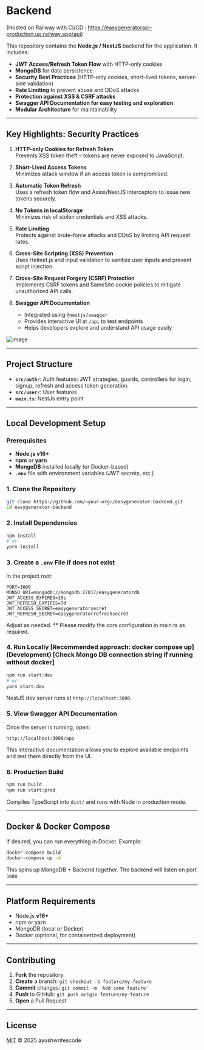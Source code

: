 # Backend 

(Hosted on Railway with CI/CD : https://easygeneratorapi-production.up.railway.app/api)

This repository contains the **Node.js / NestJS** backend for the application. It includes:

- **JWT Access/Refresh Token Flow** with HTTP-only cookies  
- **MongoDB** for data persistence  
- **Security Best Practices** (HTTP-only cookies, short-lived tokens, server-side validation)  
- **Rate Limiting** to prevent abuse and DDoS attacks  
- **Protection against XSS & CSRF attacks**  
- **Swagger API Documentation for easy testing and exploration**  
- **Modular Architecture** for maintainability  

---

## Key Highlights: Security Practices

1. **HTTP-only Cookies for Refresh Token**  
   Prevents XSS token theft – tokens are never exposed to JavaScript.

2. **Short-Lived Access Tokens**  
   Minimizes attack window if an access token is compromised.

3. **Automatic Token Refresh**  
   Uses a refresh token flow and Axios/NestJS interceptors to issue new tokens securely.

4. **No Tokens in localStorage**  
   Minimizes risk of stolen credentials and XSS attacks.

5. **Rate Limiting**  
   Protects against brute-force attacks and DDoS by limiting API request rates.

6. **Cross-Site Scripting (XSS) Prevention**  
   Uses Helmet.js and input validation to sanitize user inputs and prevent script injection.

7. **Cross-Site Request Forgery (CSRF) Protection**  
   Implements CSRF tokens and SameSite cookie policies to mitigate unauthorized API calls.

8. **Swagger API Documentation**  
   - Integrated using `@nestjs/swagger`
   - Provides interactive UI at `/api` to test endpoints
   - Helps developers explore and understand API usage easily
     
![image](https://github.com/user-attachments/assets/19471b36-a2b3-442f-b569-2b8de08e7345)

---

## Project Structure

- **`src/auth/`**: Auth features: JWT strategies, guards, controllers for login, signup, refresh and access token generation.  
- **`src/user/`**: User features
- **`main.ts`**: NestJs entry point

---

## Local Development Setup

### Prerequisites
- **Node.js v16+**  
- **npm** or **yarn**  
- **MongoDB** installed locally (or Docker-based)  
- **`.env`** file with environment variables (JWT secrets, etc.)

### 1. Clone the Repository

```bash
git clone https://github.com/<your-org>/easygenerator-backend.git
cd easygenerator-backend
```

### 2. Install Dependencies

```bash
npm install
# or
yarn install
```

### 3. Create a `.env` File if does not exist

In the project root:

```
PORT=3000
MONGO_URI=mongodb://mongodb:27017/easygeneratordb
JWT_ACCESS_EXPIRES=15s
JWT_REFRESH_EXPIRES=7d
JWT_ACCESS_SECRET=easygeneratorsecret
JWT_REFRESH_SECRET=easygeneratorrefreshsecret
```

Adjust as needed.
** Please modify the cors configuration in main.ts as required.

### 4. Run Locally [Recommended approach: docker compose up] (Development) [Check Mongo DB connection string if running without docker]

```bash
npm run start:dev
# or
yarn start:dev
```

NestJS dev server runs at `http://localhost:3000`.

### 5. View Swagger API Documentation

Once the server is running, open:

```
http://localhost:3000/api
```

This interactive documentation allows you to explore available endpoints and test them directly from the UI.

### 6. Production Build

```bash
npm run build
npm run start:prod
```

Compiles TypeScript into `dist/` and runs with Node in production mode.

---

## Docker & Docker Compose

If desired, you can run everything in Docker. Example:

```bash
docker-compose build
docker-compose up -d
```

This spins up MongoDB + Backend together. The backend will listen on port `3000`.

---

## Platform Requirements

- Node.js **v16+**
- npm or yarn
- MongoDB (local or Docker)
- Docker (optional, for containerized deployment)

---

## Contributing

1. **Fork** the repository  
2. **Create** a branch: `git checkout -b feature/my-feature`  
3. **Commit** changes: `git commit -m 'Add some feature'`  
4. **Push** to GitHub: `git push origin feature/my-feature`  
5. **Open** a Pull Request  

---

## License

[MIT](LICENSE) © 2025 ayushwritescode

